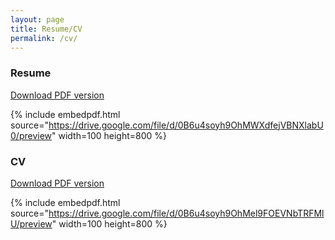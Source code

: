 ```yaml
---
layout: page
title: Resume/CV
permalink: /cv/
---
```



<!-- - CV [PDF version](/images/cv_sdaza.pdf).
- Resume [PDF version](/images/resume_sdaza.pdf). -->

<!-- The PDF should be embedded underneath -- uses Google Docs for embedding and works if the PDF is on dropbox. Works sporadically if PDF is elsewhere too. -->




### Resume

[Download PDF version](/images/resume_sdaza.pdf)

{% include embedpdf.html source="https://drive.google.com/file/d/0B6u4soyh9OhMWXdfejVBNXlabU0/preview" width=100 height=800 %}

### CV

[Download PDF version](/images/cv_sdaza.pdf)

{% include embedpdf.html source="https://drive.google.com/file/d/0B6u4soyh9OhMel9FOEVNbTRFMlU/preview" width=100 height=800 %}
